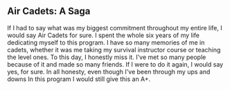 <h2>
Air Cadets: A Saga
</h2>

<p>
If I had to say what was my biggest commitment throughout my entire life, I would say Air Cadets for sure. I spent the whole six years of my life dedicating myself to this program. I have so many memories of me in cadets, whether it was me taking my survival instructor course or teaching the level ones. To this day, I honestly miss it. I've met so many people because of it and made so many friends. If I were to do it again, I would say yes, for sure. In all honesty, even though I've been through my ups and downs In this program I would still give this an A+.
</p>
